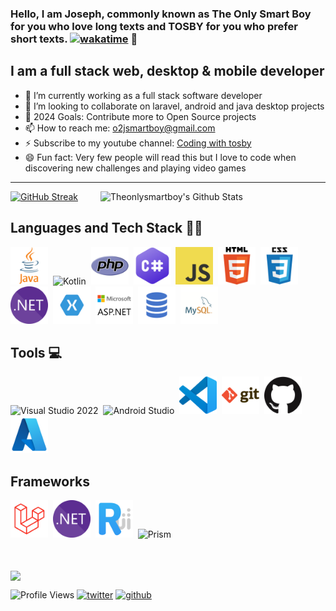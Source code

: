 ### Hello, I am Joseph, commonly known as The Only Smart Boy for you who love long texts and TOSBY for you who prefer short texts. [![wakatime](https://wakatime.com/badge/user/90d74486-ec81-4c11-9379-397421327e7e.svg)](https://wakatime.com/@90d74486-ec81-4c11-9379-397421327e7e) 👋

## I am a full stack web, desktop & mobile developer
- 🔭 I’m currently working as a full stack software developer
- 👯 I’m looking to collaborate on laravel, android and java desktop projects
-  🥅 2024 Goals: Contribute more to Open Source projects
- 📫 How to reach me: o2jsmartboy@gmail.com
- ⚡ Subscribe to my youtube channel: [Coding with tosby](https://www.youtube.com/channel/UCFgi-pD18iRLBzYB--dadRg)
- 😄 Fun fact: Very few people will read this but I love to code when discovering new challenges and playing video games
---
[![GitHub Streak](https://github-readme-streak-stats.herokuapp.com/?user=Theonlysmartboy&theme=dracula)](https://git.io/streak-stats)
<img align="right" width="360" alt="Theonlysmartboy's Github Stats" src="https://github-readme-stats.vercel.app/api?username=Theonlysmartboy&show_icons=true&hide_border=true&count_private=true&theme=dracula" />

## **Languages and Tech Stack** 👨‍💻️
<img alt="Java" width="60" src="https://raw.githubusercontent.com/github/explore/80688e429a7d4ef2fca1e82350fe8e3517d3494d/topics/java/java.png"/>&nbsp;
<img alt="Kotlin" width="60" src="https://th.bing.com/th/id/OIP.Ow4SxDlUw-GbwAzROkOrtAHaE8?rs=1&pid=ImgDetMain"/>&nbsp;
<img alt="PHP" width="60" src="https://raw.githubusercontent.com/github/explore/80688e429a7d4ef2fca1e82350fe8e3517d3494d/topics/php/php.png"/>&nbsp;
<img alt="JavaScript" width="60" src="https://raw.githubusercontent.com/github/explore/80688e429a7d4ef2fca1e82350fe8e3517d3494d/topics/csharp/csharp.png"/>&nbsp;
<img alt="C#" width="60" src="https://raw.githubusercontent.com/github/explore/80688e429a7d4ef2fca1e82350fe8e3517d3494d/topics/javascript/javascript.png"/>&nbsp;
<img alt="HTML5" width="60" src="https://raw.githubusercontent.com/github/explore/80688e429a7d4ef2fca1e82350fe8e3517d3494d/topics/html/html.png" />&nbsp;
<img alt="CSS3" width="60" src="https://raw.githubusercontent.com/github/explore/80688e429a7d4ef2fca1e82350fe8e3517d3494d/topics/css/css.png" />&nbsp;
<img alt=".NET" width="60" src="https://raw.githubusercontent.com/github/explore/93d8a67084f94b2a444e510199a6e7622e5b09a3/topics/dotnet/dotnet.png" />&nbsp;
<img alt="Xamarin" width="60" src="https://raw.githubusercontent.com/github/explore/80688e429a7d4ef2fca1e82350fe8e3517d3494d/topics/xamarin/xamarin.png" />&nbsp;
<img alt="ASPNET" width="60" src="https://raw.githubusercontent.com/github/explore/80688e429a7d4ef2fca1e82350fe8e3517d3494d/topics/aspnet/aspnet.png" />&nbsp;
<img alt="SQL" width="60" src="https://raw.githubusercontent.com/github/explore/80688e429a7d4ef2fca1e82350fe8e3517d3494d/topics/sql/sql.png" />&nbsp;
<img alt="MySQL" width="60" src="https://raw.githubusercontent.com/github/explore/80688e429a7d4ef2fca1e82350fe8e3517d3494d/topics/mysql/mysql.png" />&nbsp;

## **Tools** 💻️
<img alt="Visual Studio 2022" width="60" src="https://www.kindpng.com/picc/m/13-130970_visual-studio-2022-icon-hd-png-download.png" />&nbsp;
<img alt="Android Studio" width="60" src="https://3.bp.blogspot.com/-RH0O7wYQXUc/VozSayGFPlI/AAAAAAAALjc/nhg8bQ_PQR8/s1600/Android_Studio_icon.svg.png" />&nbsp;
<img alt="Visual Studio Code" width="60" src="https://raw.githubusercontent.com/github/explore/80688e429a7d4ef2fca1e82350fe8e3517d3494d/topics/visual-studio-code/visual-studio-code.png" />&nbsp;
<img alt="Git" width="60" src="https://raw.githubusercontent.com/github/explore/80688e429a7d4ef2fca1e82350fe8e3517d3494d/topics/git/git.png" />&nbsp;
<img alt="GitHub" width="60" src="https://raw.githubusercontent.com/github/explore/78df643247d429f6cc873026c0622819ad797942/topics/github/github.png" />&nbsp;
<img alt="Azure" width="60" src="https://raw.githubusercontent.com/github/explore/80688e429a7d4ef2fca1e82350fe8e3517d3494d/topics/azure/azure.png" />&nbsp;

## **Frameworks**
<img alt="Laravel" width="60" src="https://raw.githubusercontent.com/github/explore/80688e429a7d4ef2fca1e82350fe8e3517d3494d/topics/laravel/laravel.png"/>&nbsp;
<img alt=".NET" width="60" src="https://raw.githubusercontent.com/github/explore/93d8a67084f94b2a444e510199a6e7622e5b09a3/topics/dotnet/dotnet.png" />&nbsp;
<img alt="ReactiveUI" width="60" src="https://raw.githubusercontent.com/github/explore/80688e429a7d4ef2fca1e82350fe8e3517d3494d/topics/reactiveui/reactiveui.png"/>&nbsp;
<img alt="Prism" width="60" src="https://avatars1.githubusercontent.com/u/10503161?s=200&v=4"/>&nbsp;

<br />
<br />

<img align="center" src="https://github-readme-stats.vercel.app/api/top-langs/?username=Theonlysmartboy&layout=compact&langs_count=16&theme=dracula"/>

![Profile Views](https://komarev.com/ghpvc/?username=Theonlysmartboy&label=Profile%20views&color=0e75b6&style=flat)
[![twitter](https://img.shields.io/twitter/follow/TheonlySmartBoy?label=followers&logo=twitter&color=%23007ec6&style=plastic)](https://twitter.com/TheonlySmartBoy)
[![github](https://img.shields.io/github/followers/Theonlysmartboy?logo=github&style=plastic)](https://github.com/Theonlysmartboy?tab=followers)
